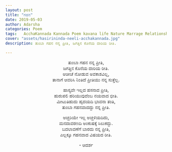 ```yaml
---
layout: post
title: "ಗಹನ"
date: 2019-05-03
author: Adarsha
categories: Poem
tags:	AcchaKannada Kannada Poem kavana life Nature Marrage Relationship Love Life maduve preethi jeevana happiness 
cover: "assets/hasirininda-neeli-acchakannada.jpg"
description: ತುಂಬಾ ಗಹನ ನನ್ನ ಪ್ರೀತಿ, ಜಗತ್ತಿನ ಕೊನೆಯ ದಾರಿಯ ರೀತಿ.

---
```


<p align ="center">ತುಂಬಾ ಗಹನ ನನ್ನ ಪ್ರೀತಿ,<br>
ಜಗತ್ತಿನ ಕೊನೆಯ ದಾರಿಯ ರೀತಿ.<br>
ಆಚೀಚೆ ನೋಡುವ ಅವಕಾಶವಿಲ್ಲ,<br>
ತಾನಾಗೆ ಆವರಿಸಿ ನಿಂತಿದೆ ಪ್ರೀತಿಯು ನನ್ನ ಸುತ್ತೆಲ್ಲ.</p><!--more-->

<p align ="center">ಹಾಸ್ಯವೇ ಇಲ್ಲದ ಹಸನಾದ ಪ್ರೀತಿ,<br>
ಹುರುಪಲಿ ಹರಿಯುವುದೆಂಬ ನಯವಾದ ಭೀತಿ.<br>
ಮೀಟುತಿಹುದು ಹೃದಯದಿ ಭಾವನಾ ತಂತಿ,<br>
ತುಂಬಾ ಗಹನವಾದದ್ದು ನನ್ನ ಪ್ರೀತಿ.</p>

<p align ="center">ಅಚ್ಚರಿಯೇ ಇಲ್ಲ ಅಚ್ಚಳಿಯದಿದು,<br>
ಮನದಾವರಣದಿ ಅಂಕುಷಕ್ಕೆ ಸಿಲುಕದ್ದು.<br>
ಬದಲಾವಣೆಗೆ ಬಾರದು ನನ್ನ ಪ್ರೀತಿ,<br>
ಎಲ್ಲಕ್ಕೂ ಗಹನವಾದ ವಿಷಯದ ರೀತಿ.</p>

<p align ="center">- ಆದರ್ಶ</p>
